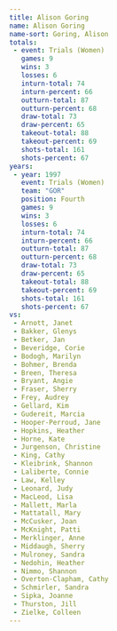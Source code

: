 ```yaml
---
title: Alison Goring
name: Alison Goring
name-sort: Goring, Alison
totals:
 - event: Trials (Women)
   games: 9
   wins: 3
   losses: 6
   inturn-total: 74
   inturn-percent: 66
   outturn-total: 87
   outturn-percent: 68
   draw-total: 73
   draw-percent: 65
   takeout-total: 88
   takeout-percent: 69
   shots-total: 161
   shots-percent: 67
years:
 - year: 1997
   event: Trials (Women)
   team: "GOR"
   position: Fourth
   games: 9
   wins: 3
   losses: 6
   inturn-total: 74
   inturn-percent: 66
   outturn-total: 87
   outturn-percent: 68
   draw-total: 73
   draw-percent: 65
   takeout-total: 88
   takeout-percent: 69
   shots-total: 161
   shots-percent: 67
vs:
 - Arnott, Janet
 - Bakker, Glenys
 - Betker, Jan
 - Beveridge, Corie
 - Bodogh, Marilyn
 - Bohmer, Brenda
 - Breen, Theresa
 - Bryant, Angie
 - Fraser, Sherry
 - Frey, Audrey
 - Gellard, Kim
 - Gudereit, Marcia
 - Hooper-Perroud, Jane
 - Hopkins, Heather
 - Horne, Kate
 - Jurgenson, Christine
 - King, Cathy
 - Kleibrink, Shannon
 - Laliberte, Connie
 - Law, Kelley
 - Leonard, Judy
 - MacLeod, Lisa
 - Mallett, Marla
 - Mattatall, Mary
 - McCusker, Joan
 - McKnight, Patti
 - Merklinger, Anne
 - Middaugh, Sherry
 - Mulroney, Sandra
 - Nedohin, Heather
 - Nimmo, Shannon
 - Overton-Clapham, Cathy
 - Schmirler, Sandra
 - Sipka, Joanne
 - Thurston, Jill
 - Zielke, Colleen
---
```


